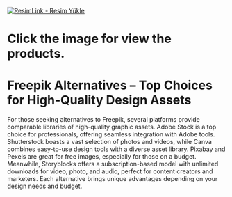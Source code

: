 

<a href="https://www.digitallicenses.net/?product_cat=&post_type=product&s=freepik&btnSubmit=" title="ResimLink - Resim Yükle"><img src="https://github.com/user-attachments/assets/e2dd7f4e-e9c9-46b0-92a1-a4a628a1494e" title="ResimLink - Resim Yükle" alt="ResimLink - Resim Yükle"></a>

# Click the image for view the products.

# Freepik Alternatives – Top Choices for High-Quality Design Assets
For those seeking alternatives to Freepik, several platforms provide comparable libraries of high-quality graphic assets. Adobe Stock is a top choice for professionals, offering seamless integration with Adobe tools. Shutterstock boasts a vast selection of photos and videos, while Canva combines easy-to-use design tools with a diverse asset library. Pixabay and Pexels are great for free images, especially for those on a budget. Meanwhile, Storyblocks offers a subscription-based model with unlimited downloads for video, photo, and audio, perfect for content creators and marketers. Each alternative brings unique advantages depending on your design needs and budget.

